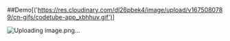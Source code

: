 ##Demo[('https://res.cloudinary.com/dl26pbek4/image/upload/v1675080789/cn-gifs/codetube-app_xbhhuv.gif')]

![Uploading image.png…]()

